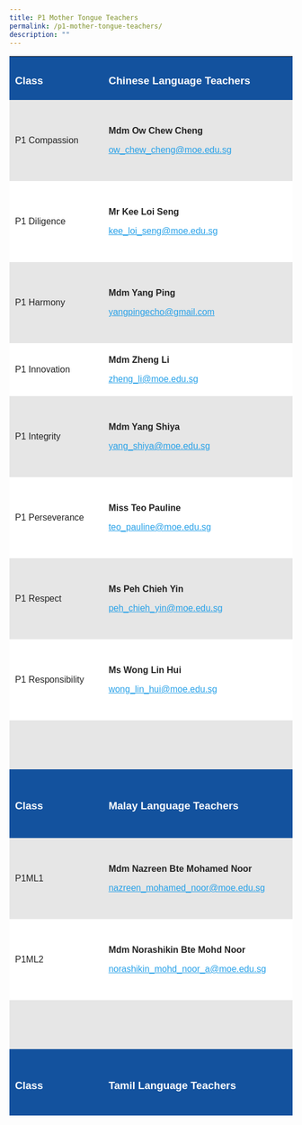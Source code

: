 ```yaml
---
title: P1 Mother Tongue Teachers
permalink: /p1-mother-tongue-teachers/
description: ""
---
```


<table style="box-sizing: inherit; border-collapse: collapse; border-spacing: 0px; max-width: 100%; color: rgb(34, 34, 34); font-family: &quot;Source Sans Pro&quot;, sans-serif; font-size: 16px; font-style: normal; font-variant-ligatures: normal; font-variant-caps: normal; font-weight: 400; letter-spacing: normal; orphans: 2; text-align: start; text-transform: none; white-space: normal; widows: 2; word-spacing: 0px; -webkit-text-stroke-width: 0px; background-color: rgb(255, 255, 255); text-decoration-thickness: initial; text-decoration-style: initial; text-decoration-color: initial; width: 633.775px; height: 1882px;"><tbody style="box-sizing: inherit;"><tr style="box-sizing: inherit; background: rgb(19, 82, 158); height: 23px;"><td style="box-sizing: inherit; padding: 5px 10px; width: 241.75px; height: 23px;"><h3 style="box-sizing: inherit; font-family: &quot;Source Sans Pro&quot;, sans-serif; text-transform: none;"><span style="box-sizing: inherit; color: rgb(255, 255, 255);">Class</span></h3></td><td style="box-sizing: inherit; padding: 5px 10px; width: 392.025px; height: 23px;"><h3 style="box-sizing: inherit; font-family: &quot;Source Sans Pro&quot;, sans-serif; text-transform: none;"><span style="box-sizing: inherit; color: rgb(255, 255, 255);">Chinese Language Teachers</span></h3></td></tr><tr style="box-sizing: inherit; background: rgb(230, 230, 230); height: 144px;"><td style="box-sizing: inherit; padding: 5px 10px; width: 241.75px; height: 144px;">P1 Compassion</td><td style="box-sizing: inherit; padding: 5px 10px; width: 392.025px; height: 144px;"><p style="box-sizing: inherit; font-size: 1em;"><strong style="box-sizing: inherit; font-weight: bold;">Mdm Ow Chew Cheng</strong></p><p style="box-sizing: inherit; font-size: 1em;"><a href="mailto:ow_chew_cheng@moe.edu.sg" style="box-sizing: inherit; background-color: transparent; transition: all 0.25s ease-in-out 0s; text-decoration: underline; color: rgb(37, 160, 232);">ow_chew_cheng@moe.edu.sg</a></p></td></tr><tr style="box-sizing: inherit; background: rgb(255, 255, 255); height: 144px;"><td style="box-sizing: inherit; padding: 5px 10px; width: 241.75px; height: 144px;">P1 Diligence</td><td style="box-sizing: inherit; padding: 5px 10px; width: 392.025px; height: 144px;"><p style="box-sizing: inherit; font-size: 1em;"><strong style="box-sizing: inherit; font-weight: bold;">Mr Kee Loi Seng</strong></p><p style="box-sizing: inherit; font-size: 1em;"><a href="mailto:kee_loi_seng@moe.edu.sg" style="box-sizing: inherit; background-color: transparent; transition: all 0.25s ease-in-out 0s; text-decoration: underline; color: rgb(37, 160, 232);">kee_loi_seng@moe.edu.sg</a></p></td></tr><tr style="box-sizing: inherit; background: rgb(230, 230, 230); height: 144px;"><td style="box-sizing: inherit; padding: 5px 10px; width: 241.75px; height: 144px;">P1 Harmony</td><td style="box-sizing: inherit; padding: 5px 10px; width: 392.025px; height: 144px;"><p style="box-sizing: inherit; font-size: 1em;"><strong style="box-sizing: inherit; font-weight: bold;">Mdm Yang Ping</strong></p><p style="box-sizing: inherit; font-size: 1em;"><a href="mailto:yangpingecho@gmail.com" style="box-sizing: inherit; background-color: transparent; transition: all 0.25s ease-in-out 0s; text-decoration: underline; color: rgb(37, 160, 232);">yangpingecho@gmail.com</a></p></td></tr><tr style="box-sizing: inherit; background: rgb(255, 255, 255);"><td style="box-sizing: inherit; padding: 5px 10px; width: 241.75px;">P1 Innovation</td><td style="box-sizing: inherit; padding: 5px 10px; width: 392.025px;"><p style="box-sizing: inherit; font-size: 1em;"><strong style="box-sizing: inherit; font-weight: bold;">Mdm Zheng Li</strong></p><p style="box-sizing: inherit; font-size: 1em;"><a href="mailto:zheng_li@moe.edu.sg" style="box-sizing: inherit; background-color: transparent; transition: all 0.25s ease-in-out 0s; text-decoration: underline; color: rgb(37, 160, 232);">zheng_li@moe.edu.sg</a></p></td></tr><tr style="box-sizing: inherit; background: rgb(230, 230, 230); height: 144px;"><td style="box-sizing: inherit; padding: 5px 10px; width: 241.75px; height: 144px;">P1 Integrity</td><td style="box-sizing: inherit; padding: 5px 10px; width: 392.025px; height: 144px;"><p style="box-sizing: inherit; font-size: 1em;"><strong style="box-sizing: inherit; font-weight: bold;">Mdm Yang Shiya</strong></p><p style="box-sizing: inherit; font-size: 1em;"><a href="mailto:yang_shiya@moe.edu.sg" style="box-sizing: inherit; background-color: transparent; transition: all 0.25s ease-in-out 0s; text-decoration: underline; color: rgb(37, 160, 232);">yang_shiya@moe.edu.sg</a></p></td></tr><tr style="box-sizing: inherit; background: rgb(255, 255, 255); height: 144px;"><td style="box-sizing: inherit; padding: 5px 10px; width: 241.75px; height: 144px;">P1 Perseverance</td><td style="box-sizing: inherit; padding: 5px 10px; width: 392.025px; height: 144px;"><p style="box-sizing: inherit; font-size: 1em;"><strong style="box-sizing: inherit; font-weight: bold;">Miss Teo Pauline</strong></p><p style="box-sizing: inherit; font-size: 1em;"><a href="mailto:teo_pauline@moe.edu.sg" style="box-sizing: inherit; background-color: transparent; transition: all 0.25s ease-in-out 0s; text-decoration: underline; color: rgb(37, 160, 232);">teo_pauline@moe.edu.sg</a></p></td></tr><tr style="box-sizing: inherit; background: rgb(230, 230, 230); height: 144px;"><td style="box-sizing: inherit; padding: 5px 10px; width: 241.75px; height: 144px;">P1 Respect</td><td style="box-sizing: inherit; padding: 5px 10px; width: 392.025px; height: 144px;"><p style="box-sizing: inherit; font-size: 1em;"><strong style="box-sizing: inherit; font-weight: bold;">Ms Peh Chieh Yin</strong></p><p style="box-sizing: inherit; font-size: 1em;"><a href="mailto:peh_chieh_yin@moe.edu.sg" style="box-sizing: inherit; background-color: transparent; transition: all 0.25s ease-in-out 0s; text-decoration: underline; color: rgb(37, 160, 232);">peh_chieh_yin@moe.edu.sg</a></p></td></tr><tr style="box-sizing: inherit; background: rgb(255, 255, 255); height: 144px;"><td style="box-sizing: inherit; padding: 5px 10px; width: 241.75px; height: 144px;">P1 Responsibility</td><td style="box-sizing: inherit; padding: 5px 10px; width: 392.025px; height: 144px;"><p style="box-sizing: inherit; font-size: 1em;"><strong style="box-sizing: inherit; font-weight: bold;">Ms Wong Lin Hui</strong></p><p style="box-sizing: inherit; font-size: 1em;"><a href="mailto:wong_lin_hui@moe.edu.sg" style="box-sizing: inherit; background-color: transparent; transition: all 0.25s ease-in-out 0s; text-decoration: underline; color: rgb(37, 160, 232);">wong_lin_hui@moe.edu.sg</a></p></td></tr><tr style="box-sizing: inherit; background: rgb(230, 230, 230); height: 87px;"><td style="box-sizing: inherit; padding: 5px 10px; width: 241.75px; height: 87px;">&nbsp;</td><td style="box-sizing: inherit; padding: 5px 10px; width: 392.025px; height: 87px;"><p style="box-sizing: inherit; font-size: 1em;"><strong style="box-sizing: inherit; font-weight: bold;">&nbsp;</strong></p></td></tr><tr style="box-sizing: inherit; background: rgb(19, 82, 158);"><td style="box-sizing: inherit; padding: 5px 10px; width: 241.75px; height: 122px;"><h3 style="box-sizing: inherit; font-family: &quot;Source Sans Pro&quot;, sans-serif; text-transform: none;"><span style="box-sizing: inherit; color: rgb(255, 255, 255);">Class</span></h3></td><td style="box-sizing: inherit; padding: 5px 10px; width: 392.025px; height: 122px;"><h3 style="box-sizing: inherit; font-family: &quot;Source Sans Pro&quot;, sans-serif; text-transform: none;"><span style="box-sizing: inherit; color: rgb(255, 255, 255);">Malay Language Teachers</span></h3></td></tr><tr style="box-sizing: inherit; background: rgb(230, 230, 230); height: 144px;"><td style="box-sizing: inherit; padding: 5px 10px; width: 241.75px; height: 144px;"><p style="box-sizing: inherit; font-size: 1em;">P1ML1</p></td><td style="box-sizing: inherit; padding: 5px 10px; width: 392.025px; height: 144px;"><p style="box-sizing: inherit; font-size: 1em;"><strong style="box-sizing: inherit; font-weight: bold;">Mdm Nazreen Bte Mohamed Noor</strong></p><p style="box-sizing: inherit; font-size: 1em;"><a href="mailto:nazreen_mohamed_noor@moe.edu.sg" style="box-sizing: inherit; background-color: transparent; transition: all 0.25s ease-in-out 0s; text-decoration: underline; color: rgb(37, 160, 232);">nazreen_mohamed_noor@moe.edu.sg</a></p></td></tr><tr style="box-sizing: inherit; background: rgb(255, 255, 255); height: 144px;"><td style="box-sizing: inherit; padding: 5px 10px; width: 241.75px; height: 144px;"><p style="box-sizing: inherit; font-size: 1em;">P1ML2</p></td><td style="box-sizing: inherit; padding: 5px 10px; width: 392.025px; height: 144px;"><p style="box-sizing: inherit; font-size: 1em;"><strong style="box-sizing: inherit; font-weight: bold;">Mdm Norashikin Bte Mohd Noor</strong></p><p style="box-sizing: inherit; font-size: 1em;"><a href="mailto:norashikin_mohd_noor_a@moe.edu.sg" style="box-sizing: inherit; background-color: transparent; transition: all 0.25s ease-in-out 0s; text-decoration: underline; color: rgb(37, 160, 232);">norashikin_mohd_noor_a@moe.edu.sg</a></p></td></tr><tr style="box-sizing: inherit; background: rgb(230, 230, 230); height: 87px;"><td style="box-sizing: inherit; padding: 5px 10px; width: 241.75px; height: 87px;"><p style="box-sizing: inherit; font-size: 1em;">&nbsp;</p></td><td style="box-sizing: inherit; padding: 5px 10px; width: 392.025px; height: 87px;"><p style="box-sizing: inherit; font-size: 1em;"><strong style="box-sizing: inherit; font-weight: bold;">&nbsp;</strong></p></td></tr><tr style="box-sizing: inherit; background: rgb(19, 82, 158);"><td style="box-sizing: inherit; padding: 5px 10px; width: 241.75px; height: 122px;"><h3 style="box-sizing: inherit; font-family: &quot;Source Sans Pro&quot;, sans-serif; text-transform: none;"><span style="box-sizing: inherit; color: rgb(255, 255, 255);">Class</span></h3></td><td style="box-sizing: inherit; padding: 5px 10px; width: 392.025px; height: 122px;"><h3 style="box-sizing: inherit; font-family: &quot;Source Sans Pro&quot;, sans-serif; text-transform: none;"><span style="box-sizing: inherit; color: rgb(255, 255, 255);">Tamil Language Teachers</span></h3></td></tr><tr style="box-sizing: inherit; background: rgb(230, 230, 230); height: 145px;"><td style="box-sizing: inherit; padding: 5px 10px; width: 241.75px; height: 145px;">P1TL1</td><td style="box-sizing: inherit; padding: 5px 10px; width: 392.025px; height: 145px;"><p style="box-sizing: inherit; font-size: 1em;"><strong style="box-sizing: inherit; font-weight: bold;">Mdm Indarani Kasinathan</strong></p><a href="mailto:indarani_kasinathan@moe.edu.sg" style="box-sizing: inherit; background-color: transparent; transition: all 0.25s ease-in-out 0s; text-decoration: underline; color: rgb(37, 160, 232);">indarani_kasinathan@moe.edu.sg</a></td></tr></tbody></table>
